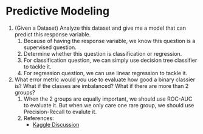 # Predictive Modeling
1. (Given a Dataset) Analyze this dataset and give me a model that can predict this response variable.
	1. Because of having the response variable, we know this question is a supervised question. 
	2. Determine whether this question is classification or regression.
	3. For classification question, we can simply use decision tree classifier to tackle it.
	4. For regression question, we can use linear regression to tackle it.
2. What error metric would you use to evaluate how good a binary classier is? What if the classes are imbalanced? What if there are more than 2 groups?
	1. When the 2 groups are equally important, we should use ROC-AUC to evaluate it. But when we only care one rare group, we should use Precision-Recall to evalute it.
	2. References:
		* [Kaggle Discussion](https://www.kaggle.com/general/7517)
